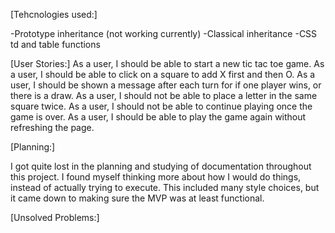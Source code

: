[Tehcnologies used:]

-Prototype inheritance (not working currently)
-Classical inheritance
-CSS td and table functions


[User Stories:]
As a user, I should be able to start a new tic tac toe game.
As a user, I should be able to click on a square to add X first and then O.
As a user, I should be shown a message after each turn for if one player wins, or there is a draw.
As a user, I should not be able to place a letter in the same square twice.
As a user, I should not be able to continue playing once the game is over.
As a user, I should be able to play the game again without refreshing the page.



[Planning:]

I got quite lost in the planning and studying of documentation throughout this project. I found myself thinking more about how I would do things, 
instead of actually trying to execute. This included many style choices, but it came down to making sure the MVP was at least functional.

[Unsolved Problems:]

